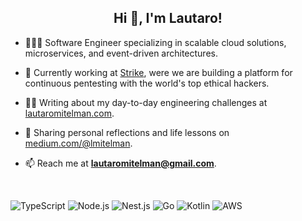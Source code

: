<h2 align="center">Hi 👋, I'm Lautaro!</h2>

- 🙋🏼‍♂️ Software Engineer specializing in scalable cloud solutions, microservices, and event-driven architectures.

- 🚀 Currently working at [Strike](https://strike.sh/), were we are building a platform for continuous pentesting with the world's top ethical hackers.

- ✍🏻 Writing about my day-to-day engineering challenges at [lautaromitelman.com](https://lautaromitelman.com).

- 🌱 Sharing personal reflections and life lessons on [medium.com/@lmitelman](https://medium.com/@lmitelman).

- 📫 Reach me at **lautaromitelman@gmail.com**.
</br>

![TypeScript](https://img.shields.io/badge/TypeScript-%23276DC3.svg?style=for-the-badge&logo=typescript&logoColor=white)
![Node.js](https://img.shields.io/badge/Node.js-43853D?style=for-the-badge&logo=nodedotjs&logoColor=white)
![Nest.js](https://img.shields.io/badge/Nest.js-EA2845?style=for-the-badge&logo=nestjs&logoColor=white)
![Go](https://img.shields.io/badge/Go-50B7E0.svg?style=for-the-badge&logo=go&logoColor=white)
![Kotlin](https://img.shields.io/badge/Kotlin-7f52ff?style=for-the-badge&logo=kotlin&logoColor=white)
![AWS](https://img.shields.io/badge/AWS-EC7211?style=for-the-badge&logo=amazon&logoColor=white)






